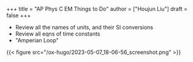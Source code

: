 +++
title = "AP Phys C EM Things to Do"
author = ["Houjun Liu"]
draft = false
+++

-   Review all the names of units, and their SI conversions
-   Review all eqns of time constants
-   "Amperian Loop"

{{< figure src="/ox-hugo/2023-05-07_18-06-56_screenshot.png" >}}

